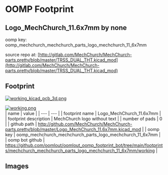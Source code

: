 # OOMP Footprint  
## Logo_MechChurch_11.6x7mm  by none  
  
oomp key: oomp_mechchurch_mechchurch_parts_logo_mechchurch_11_6x7mm  
  
source repo at: [http://gitlab.com/MechChurch/MechChurch-parts.pretty/blob/master/TRSS_DUAL_THT.kicad_mod](http://gitlab.com/MechChurch/MechChurch-parts.pretty/blob/master/TRSS_DUAL_THT.kicad_mod)  
## Footprint  
  
[![working_kicad_pcb_3d.png](working_kicad_pcb_3d_600.png)](working_kicad_pcb_3d.png)  
  
[![working.png](working_600.png)](working.png)  
| name | value | 
| --- | --- | 
| footprint name | Logo_MechChurch_11.6x7mm | 
| footprint description | MechChurch logo without text | 
| number of pads | 0 | 
| github path | http://github.com/MechChurch/MechChurch-parts.pretty/blob/master/Logo_MechChurch_11.6x7mm.kicad_mod | 
| oomp key | oomp_mechchurch_mechchurch_parts_logo_mechchurch_11_6x7mm | 
| oomp bot github | https://github.com/oomlout/oomlout_oomp_footprint_bot/tree/main/footprints/mechchurch_mechchurch_parts_logo_mechchurch_11_6x7mm/working | 
## Images  
